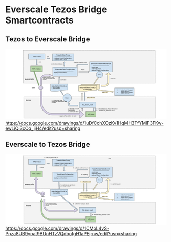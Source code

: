 # Everscale Tezos Bridge Smartcontracts

## Tezos to Everscale Bridge
![Tezos to Everscale Bridge architecture](BridgeTezosEver.png)
https://docs.google.com/drawings/d/1uDfCchXOzKv1HqMH3TfYMlF3FKw-ewLjQi3cOq_jjH4/edit?usp=sharing

## Everscale to Tezos Bridge
![Everscale to Tezos Bridge architecture](BridgeEverTezos.png)
https://docs.google.com/drawings/d/1CMoL4vS-Ppza8UB9ypat9BUnHTzVQdbofgH1aPEjrnw/edit?usp=sharing
